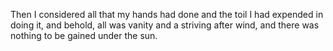 Then I considered all that my hands had done and the toil I had expended in doing it, and behold, all was vanity and a striving after wind, and there was nothing to be gained under the sun.
